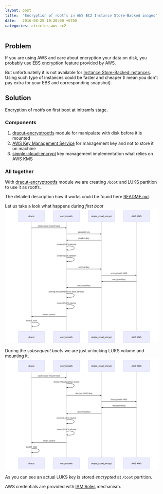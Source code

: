 ```yaml
---
layout: post
title:  "Encryption of rootfs in AWS EC2 Instance Store-Backed images"
date:   2016-08-25 19:20:00 +0700
categories: atricles aws ec2
---
```


## Problem
If you are using AWS and care about encryption your data on disk, you 
probably use [EBS encryption][ebs-encryption] feature provided by AWS.

But unfortunatelly it is not available for [Instance Store-Backed 
instances][instance-store-backed]. Using such type of instances could be
faster and cheaper (I mean you don't pay extra for your EBS and
corresponding snapshot).

## Solution
Encryption of rootfs on first boot at initramfs stage.
  
### Components

1. [dracut-encryptrootfs][dracut-encryptrootfs-github] module for
manipulate with disk before it is mounted
1. [AWS Key Management Service][aws-kms] for management key and not to 
store it on machine
1. [simple-cloud-encrypt][simple-cloud-encrypt] key management 
implementation what relies on AWS KMS

### All together

With [dracut-encryptrootfs][dracut-encryptrootfs-github] module we are 
creating `/boot` and LUKS partition to use it as rootfs.

The detailed description how it works could be found here
[README.md][dracut-encryptrootfs-readme].

Let us take a look what happens during *first boot*
![First boot diagram][first_boot_diagram]

During the *subsequent boots* we are just unlocking LUKS volume and mounting 
it.
![Second boot diagram][second_boot_diagram]

As you can see an actual LUKS key is stored *encrypted* at `/boot`
partition.

AWS credentials are provided with [IAM Roles][iam_roles] mechanism.

<!-- first boot sequence diagram
created with http://knsv.github.io/mermaid/live_editor/

sequenceDiagram
    dracut->>encryptrootfs:start on pre-mount hook
    encryptrootfs->>simple_cloud_encrypt:gererate key
    simple_cloud_encrypt->>encryptrootfs: random key
    encryptrootfs->>encryptrootfs:create LUKS volume
    encryptrootfs->>encryptrootfs:create /boot partition
    encryptrootfs->>simple_cloud_encrypt:encrypt key
    simple_cloud_encrypt->>AWS KMS:encrypt with KMS
    AWS KMS->>simple_cloud_encrypt: encrypted key
    simple_cloud_encrypt->>encryptrootfs:encrypted key
    encryptrootfs->>encryptrootfs: storing encrypted key at /boot partition
    encryptrootfs->>encryptrootfs: mount LUKS volume
    encryptrootfs->>dracut:return control
    dracut->>dracut:switch_root
-->

<!-- second boot sequence diagram
created with http://knsv.github.io/mermaid/live_editor/

sequenceDiagram
    dracut->>encryptrootfs:start on pre-mount hook
    encryptrootfs->>encryptrootfs:check if /boot partiton exists
    encryptrootfs->>simple_cloud_encrypt: decrypt LUKS key
    simple_cloud_encrypt->>AWS KMS:decrypt with KMS
    AWS KMS->>simple_cloud_encrypt: decrypted key
    simple_cloud_encrypt->>encryptrootfs:decrypted key
    encryptrootfs->>encryptrootfs: unlock LUKS volume
    encryptrootfs->>encryptrootfs: mount LUKS volume
    encryptrootfs->>dracut:return control
    dracut->>dracut:switch_root
-->


[ebs-encryption]: http://docs.aws.amazon.com/AWSEC2/latest/UserGuide/EBSEncryption.html
[instance-store-backed]:http://docs.aws.amazon.com/AWSEC2/latest/UserGuide/RootDeviceStorage.html#RootDeviceStorageConcepts
[dracut-encryptrootfs-github]:https://github.com/zaletniy/dracut-encryptrootfs
[dracut-encryptrootfs-readme]:https://github.com/zaletniy/dracut-encryptrootfs/blob/master/README.md
[aws-kms]:https://aws.amazon.com/kms
[simple-cloud-encrypt]:https://github.com/cviecco/simple-cloud-encrypt
[first_boot_diagram]: /assets/dracut_encryptrootfs_first_boot.svg "First boot diagram"
[second_boot_diagram]: /assets/dracut_encryptrootfs_second_boot.svg "Second boot diagram"
[iam_roles]:http://docs.aws.amazon.com/AWSEC2/latest/UserGuide/iam-roles-for-amazon-ec2.html

[jekyll-docs]: http://jekyllrb.com/docs/home
[jekyll-gh]:   https://github.com/jekyll/jekyll
[jekyll-talk]: https://talk.jekyllrb.com/